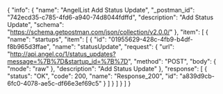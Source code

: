 {
  "info": {
    "name": "AngelList Add Status Update",
    "_postman_id": "742ecd35-c785-4fd6-a940-74d8044fdffd",
    "description": "Add Status Update",
    "schema": "https://schema.getpostman.com/json/collection/v2.0.0/"
  },
  "item": [
    {
      "name": "startups",
      "item": [
        {
          "id": "01955629-428c-4fb9-b4df-f8b965d3ffae",
          "name": "statusUpdate",
          "request": {
            "url": "http://api.angel.co/1/status_updates?message=%7B%7D&startup_id=%7B%7D",
            "method": "POST",
            "body": {
              "mode": "raw"
            },
            "description": "Add Status Update"
          },
          "response": [
            {
              "status": "OK",
              "code": 200,
              "name": "Response_200",
              "id": "a839d9cb-6fc0-4078-ae5c-df66e3ef69c5"
            }
          ]
        }
      ]
    }
  ]
}